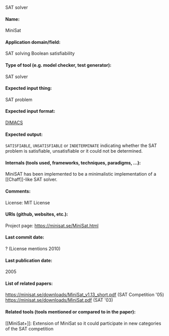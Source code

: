 SAT solver

#### Name:
MiniSat

#### Application domain/field:
SAT solving
Boolean satisfiability

#### Type of tool (e.g. model checker, test generator):
SAT solver

#### Expected input thing:
SAT problem

#### Expected input format:
[DIMACS](DIMACS.md)

#### Expected output:
`SATISFIABLE`, `UNSATISFIABLE` or `INDETERMINATE` indicating whether the SAT problem is satisfiable, unsatisfiable or it could not be determined.

#### Internals (tools used, frameworks, techniques, paradigms, ...):
MiniSAT has been implemented to be a minimalistic implementation of a [[Chaff]]-like SAT solver.

#### Comments:
License: MIT License

#### URIs (github, websites, etc.):
Project page: https://minisat.se/MiniSat.html

#### Last commit date:
? (License mentions 2010)

#### Last publication date:
2005

#### List of related papers:
https://minisat.se/downloads/MiniSat_v1.13_short.pdf (SAT Competition '05)
https://minisat.se/downloads/MiniSat.pdf (SAT '03)

#### Related tools (tools mentioned or compared to in the paper):
[[MiniSat+]]: Extension of MiniSat so it could participate in new categories of the SAT competition